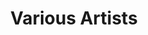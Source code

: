 ---
title: "Various Artists"
summary: ""
slug: "various"
image: "various.jpg"
apple_music_artist_url: ""
wikipedia_url: ""
---